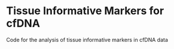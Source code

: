 # Tissue Informative Markers for cfDNA
Code for the analysis of tissue informative markers in cfDNA data
